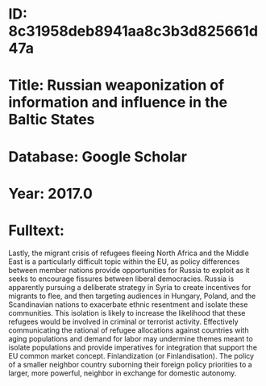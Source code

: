 # ID: 8c31958deb8941aa8c3b3d825661d47a
# Title: Russian weaponization of information and influence in the Baltic States
# Database: Google Scholar
# Year: 2017.0
# Fulltext:
Lastly, the migrant crisis of refugees fleeing North Africa and the Middle East is a particularly difficult topic within the EU, as policy differences between member nations provide opportunities for Russia to exploit as it seeks to encourage fissures between liberal democracies.
Russia is apparently pursuing a deliberate strategy in Syria to create incentives for migrants to flee, and then targeting audiences in Hungary, Poland, and the Scandinavian nations to exacerbate ethnic resentment and isolate these communities.
This isolation is likely to increase the likelihood that these refugees would be involved in criminal or terrorist activity.
Effectively communicating the rational of refugee allocations against countries with aging populations and demand for labor may undermine themes meant to isolate populations and provide imperatives for integration that support the EU common market concept.
Finlandization (or Finlandisation).
The policy of a smaller neighbor country suborning their foreign policy priorities to a larger, more powerful, neighbor in exchange for domestic autonomy.